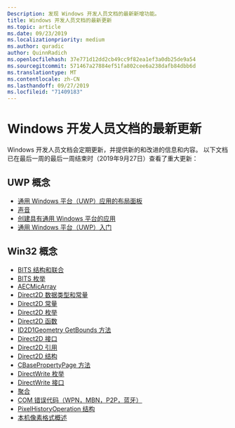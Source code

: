 ```yaml
---
Description: 发现 Windows 开发人员文档的最新新增功能。
title: Windows 开发人员文档的最新更新
ms.topic: article
ms.date: 09/23/2019
ms.localizationpriority: medium
ms.author: quradic
author: QuinnRadich
ms.openlocfilehash: 37e771d12dd2cb49cc9f82ea1ef3a0db25de9a54
ms.sourcegitcommit: 571467a27884ef51fa802cee6a238dafb84dbb6d
ms.translationtype: MT
ms.contentlocale: zh-CN
ms.lasthandoff: 09/27/2019
ms.locfileid: "71409183"
---
```

# <a name="latest-updates-to-the-windows-developer-docs"></a>Windows 开发人员文档的最新更新

Windows 开发人员文档会定期更新，并提供新的和改进的信息和内容。 以下文档已在最后一周的最后一周结束时（2019年9月27日）查看了重大更新：

## <a name="uwp-conceptual"></a>UWP 概念

<ul>
<li><a href="https://docs.microsoft.com/windows/uwp/design/layout/layout-panels">通用 Windows 平台（UWP）应用的布局面板</a></li>
<li><a href="https://docs.microsoft.com/windows/uwp/design/style/sound">声音</a></li>
<li><a href="https://docs.microsoft.com/windows/uwp/get-started/create-uwp-apps">创建具有通用 Windows 平台的应用</a></li>
<li><a href="https://docs.microsoft.com/windows/uwp/get-started/index">通用 Windows 平台（UWP）入门</a></li>
</ul>


## <a name="win32-conceptual"></a>Win32 概念

<ul>
<li><a href="https://docs.microsoft.com/windows/desktop/Bits/bits-c---structures-and-unions">BITS 结构和联合</a></li>
<li><a href="https://docs.microsoft.com/windows/desktop/Bits/bits-enumerations">BITS 枚举</a></li>
<li><a href="https://docs.microsoft.com/windows/desktop/CoreAudio/aecmicarray">AECMicArray</a></li>
<li><a href="https://docs.microsoft.com/windows/desktop/Direct2D/datatypes-and-constants">Direct2D 数据类型和常量</a></li>
<li><a href="https://docs.microsoft.com/windows/desktop/Direct2D/direct2d-constants">Direct2D 常量</a></li>
<li><a href="https://docs.microsoft.com/windows/desktop/Direct2D/enumerations">Direct2D 枚举</a></li>
<li><a href="https://docs.microsoft.com/windows/desktop/Direct2D/functions">Direct2D 函数</a></li>
<li><a href="https://docs.microsoft.com/windows/desktop/Direct2D/id2d1geometry-getbounds">ID2D1Geometry GetBounds 方法</a></li>
<li><a href="https://docs.microsoft.com/windows/desktop/Direct2D/interfaces">Direct2D 接口</a></li>
<li><a href="https://docs.microsoft.com/windows/desktop/Direct2D/reference">Direct2D 引用</a></li>
<li><a href="https://docs.microsoft.com/windows/desktop/Direct2D/structures">Direct2D 结构</a></li>
<li><a href="https://docs.microsoft.com/windows/desktop/DirectShow/cbasepropertypage-show">CBasePropertyPage 方法</a></li>
<li><a href="https://docs.microsoft.com/windows/desktop/DirectWrite/enumerations">DirectWrite 枚举</a></li>
<li><a href="https://docs.microsoft.com/windows/desktop/DirectWrite/interfaces">DirectWrite 接口</a></li>
<li><a href="https://docs.microsoft.com/windows/desktop/com/aggregation">聚合</a></li>
<li><a href="https://docs.microsoft.com/windows/desktop/com/com-error-codes-9">COM 错误代码（WPN，MBN，P2P，蓝牙）</a></li>
<li><a href="https://docs.microsoft.com/windows/desktop/direct3dtools/pixelhistoryoperation">PixelHistoryOperation 结构</a></li>
<li><a href="https://docs.microsoft.com/windows/desktop/wic/-wic-codec-native-pixel-formats">本机像素格式概述</a></li>
</ul>

